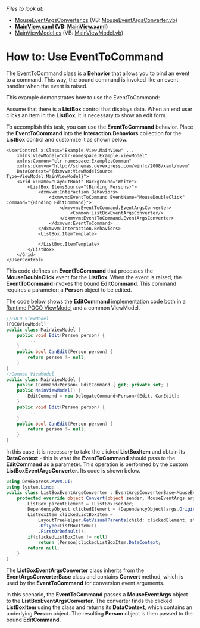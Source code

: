 <!-- default file list -->
*Files to look at*:

* [MouseEventArgsConverter.cs](./CS/Common/MouseEventArgsConverter.cs) (VB: [MouseEventArgsConverter.vb](./VB/Common/MouseEventArgsConverter.vb))
* **[MainView.xaml](./CS/View/MainView.xaml) (VB: [MainView.xaml](./VB/View/MainView.xaml))**
* [MainViewModel.cs](./CS/ViewModel/MainViewModel.cs) (VB: [MainViewModel.vb](./VB/ViewModel/MainViewModel.vb))
<!-- default file list end -->
# How to: Use EventToCommand

The [EventToCommand](https://docs.devexpress.com/WPF/DevExpress.Mvvm.UI.EventToCommand) class is a **Behavior** that allows you to bind an event to a command. This way, the bound command is invoked like an event handler when the event is raised.

This example demonstrates how to use the EventToCommand:

Assume that there is a **ListBox** control that displays data. When an end user clicks an item in the **ListBox**, it is necessary to show an edit form.

To accomplish this task, you can use the **EventToCommand** behavior. Place the **EventToCommand** into the **Interaction.Behaviors** collection for the **ListBox** control and customize it as shown below.

```xaml
<UserControl x:Class="Example.View.MainView" ...
    xmlns:ViewModel="clr-namespace:Example.ViewModel"
    xmlns:Common="clr-namespace:Example.Common"
    xmlns:dxmvvm="http://schemas.devexpress.com/winfx/2008/xaml/mvvm"
    DataContext="{dxmvvm:ViewModelSource Type=ViewModel:MainViewModel}">
    <Grid x:Name="LayoutRoot" Background="White">
        <ListBox ItemsSource="{Binding Persons}">
            <dxmvvm:Interaction.Behaviors>
                <dxmvvm:EventToCommand EventName="MouseDoubleClick" Command="{Binding EditCommand}">
                    <dxmvvm:EventToCommand.EventArgsConverter>
                        <Common:ListBoxEventArgsConverter/>
                    </dxmvvm:EventToCommand.EventArgsConverter>
                </dxmvvm:EventToCommand>
            </dxmvvm:Interaction.Behaviors>
            <ListBox.ItemTemplate>
                ...
            </ListBox.ItemTemplate>
        </ListBox>
    </Grid>
</UserControl>
```

This code defines an **EventToCommand** that processes the **MouseDoubleClick** event for the **ListBox**. When the event is raised, the **EventToCommand** invokes the bound **EditCommand**. This command requires a parameter: a **Person** object to be edited.

The code below shows the **EditCommand** implementation code both in a [Runtime POCO ViewModel](https://docs.devexpress.com/WPF/17352/mvvm-framework/viewmodels/poco-viewmodels) and a common ViewModel.


```csharp
//POCO ViewModel
[POCOViewModel]
public class MainViewModel {
	public void Edit(Person person) {
		...
	}
	public bool CanEdit(Person person) {
		return person != null;
	}
}
//Common ViewModel
public class MainViewModel {
	public ICommand<Person> EditCommand { get; private set; }
	public MainViewModel() {
		EditCommand = new DelegateCommand<Person>(Edit, CanEdit);
	}
	public void Edit(Person person) {
		... 
	}
	public bool CanEdit(Person person) {
		return person != null;
	}
}
```

In this case, it is necessary to take the clicked **ListBoxItem** and obtain its **DataContext** - this is what the **EventToCommand** should pass to the **EditCommand** as a parameter. This operation is performed by the custom **ListBoxEventArgsConverter**. Its code is shown below.

```csharp
using DevExpress.Mvvm.UI;
using System.Linq;
public class ListBoxEventArgsConverter : EventArgsConverterBase<MouseEventArgs> {
    protected override object Convert(object sender, MouseEventArgs args) {
        ListBox parentElement = (ListBox)sender;
        DependencyObject clickedElement = (DependencyObject)args.OriginalSource;
        ListBoxItem clickedListBoxItem = 
            LayoutTreeHelper.GetVisualParents(child: clickedElement, stopNode: parentElement)
            .OfType<ListBoxItem>()
            .FirstOrDefault();
        if(clickedListBoxItem != null)
            return (Person)clickedListBoxItem.DataContext;
        return null;
    }
}
```

The **ListBoxEventArgsConverter** class inherits from the **EventArgsConverterBase** class and contains **Convert** method, which is used by the **EventToCommand** for conversion event arguments.

In this scenario, the **EventToCommand** passes a **MouseEventArgs** object to the **ListBoxEventArgsConverter**. The converter finds the clicked **ListBoxItem** using the [](https://docs.devexpress.com/WPF/17673/mvvm-framework/layouttreehelper) class and returns its **DataContext**, which contains an underlying **Person** object. The resulting **Person** object is then passed to the bound **EditCommand**.
